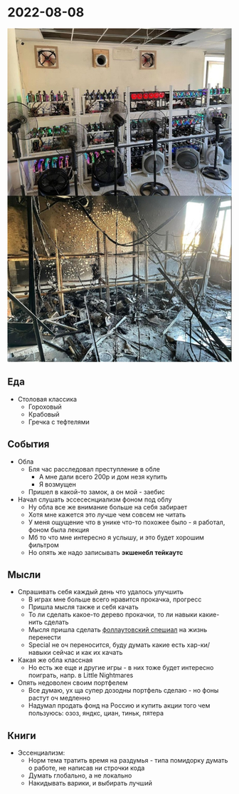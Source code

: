 # 2022-08-08

![img.png](2022-08-08.png)

## Еда

- Столовая классика
    - Гороховый
    - Крабовый
    - Гречка с тефтелями

## События

- Обла
    - Бля час расследовал преступление в обле
        - А мне дали всего 200р и дом незя купить
        - Я возмущен
    - Пришел в какой-то замок, а он мой - заебис
- Начал слушать эссесеснциализм фоном под облу
    - Ну обла все же внимание больше на себя забирает
    - Хотя мне кажется это лучше чем совсем не читать
    - У меня ощущение что в унике что-то похожее было - я работал, фоном была лекция
    - Мб то что мне интересно я услышу, и это будет хорошим фильтром
    - Но опять же надо записывать **экшенебл тейкаутс**

## Мысли

- Спрашивать себя каждый день что удалось улучшить
    - В играх мне больше всего нравится прокачка, прогресс
    - Пришла мысля также и себя качать
    - То ли сделать какое-то дерево прокачки, то ли навыки какие-нить сделать
    - Мысля пришла сделать [фоллаутовский спешиал](../../Other/Pers/README.md) на жизнь перенести
    - Special не оч переносится, буду думать какие есть хар-ки/навыки сейчас и как их качать
- Какая же обла классная
    - Но есть же еще и другие игры - в них тоже будет интересно поиграть, напр. в Little Nightmares
- Опять недоволен своим портфелем
    - Все думаю, ух ща супер дозодны портфель сделаю - но фоны растут оч медленно
    - Надумал продать фонд на Россию и купить акции того чем пользуюсь: озоз, яндкс, циан, тиньк, пятера

## Книги

- Эссенциализм:
    - Норм тема тратить время на раздумья - типа помидорку думать о работе, не написав ни строчки кода
    - Думать глобально, а не локально
    - Накидывать варики, и выбирать лучший
